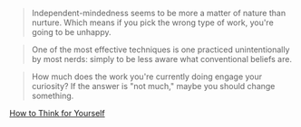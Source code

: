 > Independent-mindedness seems to be more a matter of nature than nurture. Which
> means if you pick the wrong type of work, you're going to be unhappy.

> One of the most effective techniques is one practiced unintentionally by most
> nerds: simply to be less aware what conventional beliefs are.

> How much does the work you're currently doing engage your curiosity? If the
> answer is "not much," maybe you should change something.

[How to Think for Yourself](https://paulgraham.com/think.html)
